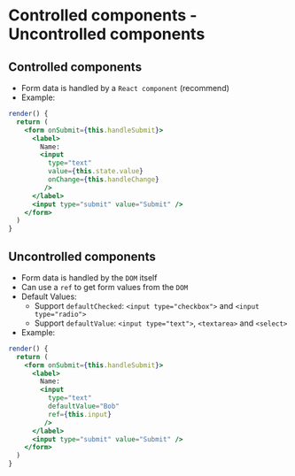 # Controlled components - Uncontrolled components

## Controlled components
- Form data is handled by a `React component` (recommend)
- Example:
```jsx
render() {
  return (
    <form onSubmit={this.handleSubmit}>
      <label>
        Name:
        <input
          type="text"
          value={this.state.value}
          onChange={this.handleChange}
         />          
      </label>
      <input type="submit" value="Submit" />
    </form>
  )
}
```

## Uncontrolled components
- Form data is handled by the `DOM` itself
- Can use a `ref` to get form values from the `DOM`
- Default Values:
  - Support `defaultChecked`: `<input type="checkbox">` and `<input type="radio">`
  - Support `defaultValue`: `<input type="text">`, `<textarea>` and `<select>`
- Example:  
```jsx
render() {
  return (
    <form onSubmit={this.handleSubmit}>
      <label>
        Name:
        <input
          type="text"        
          defaultValue="Bob"
          ref={this.input}
         />
      </label>
      <input type="submit" value="Submit" />
    </form>
  )
}
```
